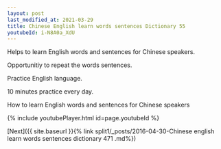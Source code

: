 ```yaml
---
layout: post
last_modified_at: 2021-03-29
title: Chinese English learn words sentences Dictionary 55 
youtubeId: i-N8A0a_XdU
---
```

 
 
Helps to learn English words and sentences for Chinese speakers.

Opportunitiy to repeat the words sentences. 

Practice English language. 
 
10 minutes practice every day. 
 
How to learn English words and sentences for Chinese speakers 
 
{% include youtubePlayer.html id=page.youtubeId %}
 
 
[Next]({{ site.baseurl }}{% link  split1/_posts/2016-04-30-Chinese english learn words sentences dictionary 471 .md%})
 
